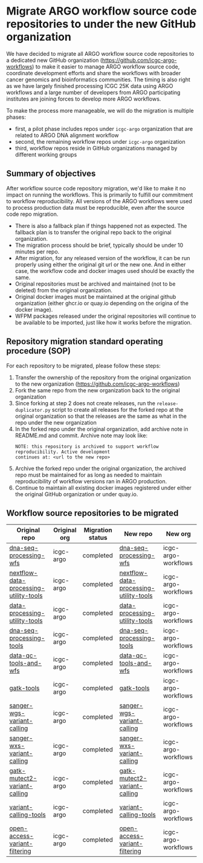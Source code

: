 # Migrate ARGO workflow source code repositories to under the new GitHub organization

We have decided to migrate all ARGO workflow source code repositories to a dedicated new
GitHub organization (https://github.com/icgc-argo-workflows) to make it easier to manage
ARGO workflow source code, coordinate development efforts and share the workflows with
broader cancer genomics and bioinformatics communities. The timing is also right as we have
largely finished processing ICGC 25K data using ARGO workflows and a large number of
developers from ARGO participating institutes are joining forces to develop more ARGO workflows.

To make the process more manageable, we will do the migration is multiple phases:
* first, a pilot phase includes repos under `icgc-argo` organization that are related to ARGO DNA alignment workflow
* second, the remaining workflow repos under `icgc-argo` organization
* third, workflow repos reside in GitHub organizations managed by different working groups


## Summary of objectives

After workflow source code repository migration, we'd like to make it no impact on running the workflows. This
is primarily to fulfill our commitment to workflow reproducibility. All versions of the ARGO workflows were used
to process production data must be reproducible, even after the source code repo migration.

* There is also a fallback plan if things happened not as expected. The fallback plan is to transfer the
  original repo back to the original organization.
* The migration process should be brief, typically should be under 10 minutes per repo.
* After migration, for any released version of the workflow, it can be run properly using either the original
  git url or the new one. And in either case, the workflow code and docker images used should be exactly the same.
* Original repositories must be archived and maintained (not to be deleted) from the original organization.
* Original docker images must be maintained at the original github organization (either ghcr.io or quay.io
  depending on the origina of the docker image).
* WFPM packages released under the original repositories will continue to be available to be imported, just like
  how it works before the migration.


## Repository migration standard operating procedure (SOP)

For each repository to be migrated, please follow these steps:
1. Transfer the ownership of the repository from the original organization to the new organization (https://github.com/icgc-argo-workflows)
2. Fork the same repo from the new organization back to the original organization
3. Since forking at step 2 does not create releases, run the `release-duplicator.py` script to create all releases for
   the forked repo at the original organization so that the releases are the same as what in the repo under the new organization
4. In the forked repo under the original organization, add archive note in README.md and commit. Archive note may look like:
   ```
   NOTE: this repository is archived to support workflow reproducibility. Active development
   continues at: <url to the new repo>
   ```
5. Archive the forked repo under the original organization, the archived repo must be maintained for as long as
   needed to maintain reproducibility of workflow versions ran in ARGO production.
6. Continue to maintain all existing docker images registered under either the original GitHub organization or under quay.io.


## Workflow source repositories to be migrated

| Original repo                         |   Original org        | Migration status |  New repo | New org |
|---------------------------------------|-----------------------|------------------|-----------|----------|
| [dna-seq-processing-wfs](https://github.com/icgc-argo/dna-seq-processing-wfs)  | icgc-argo  | completed | [dna-seq-processing-wfs](https://github.com/icgc-argo-workflows/dna-seq-processing-wfs)  | icgc-argo-workflows |
| [nextflow-data-processing-utility-tools](https://github.com/icgc-argo/nextflow-data-processing-utility-tools) | icgc-argo | completed | [nextflow-data-processing-utility-tools](https://github.com/icgc-argo-workflows/nextflow-data-processing-utility-tools) | icgc-argo-workflows  |
| [data-processing-utility-tools](https://github.com/icgc-argo/data-processing-utility-tools)  |  icgc-argo  | completed |  [data-processing-utility-tools](https://github.com/icgc-argo-workflows/data-processing-utility-tools)   | icgc-argo-workflows  |
| [dna-seq-processing-tools](https://github.com/icgc-argo/dna-seq-processing-tools)  | icgc-argo  | completed |  [dna-seq-processing-tools](https://github.com/icgc-argo-workflows/dna-seq-processing-tools)  | icgc-argo-workflows |
| [data-qc-tools-and-wfs](https://github.com/icgc-argo/data-qc-tools-and-wfs)  | icgc-argo  | completed | [data-qc-tools-and-wfs](https://github.com/icgc-argo-workflows/data-qc-tools-and-wfs)  | icgc-argo-workflows |
| [gatk-tools](https://github.com/icgc-argo/gatk-tools)                        | icgc-argo  | completed | [gatk-tools](https://github.com/icgc-argo-workflows/gatk-tools)  | icgc-argo-workflows |
| [sanger-wgs-variant-calling](https://github.com/icgc-argo/sanger-wgs-variant-calling)                        | icgc-argo  | completed | [sanger-wgs-variant-calling](https://github.com/icgc-argo-workflows/sanger-wgs-variant-calling)   | icgc-argo-workflows |
| [sanger-wxs-variant-calling](https://github.com/icgc-argo/sanger-wxs-variant-calling)                        | icgc-argo  | completed | [sanger-wxs-variant-calling](https://github.com/icgc-argo-workflows/sanger-wxs-variant-calling)  | icgc-argo-workflows |
| [gatk-mutect2-variant-calling](https://github.com/icgc-argo/gatk-mutect2-variant-calling)                        | icgc-argo  | completed | [gatk-mutect2-variant-calling](https://github.com/icgc-argo-workflows/gatk-mutect2-variant-calling)  | icgc-argo-workflows |
| [variant-calling-tools](https://github.com/icgc-argo/variant-calling-tools)                        | icgc-argo  | completed | [variant-calling-tools](https://github.com/icgc-argo-workflows/variant-calling-tools)  | icgc-argo-workflows |
| [open-access-variant-filtering](https://github.com/icgc-argo/open-access-variant-filtering)                        | icgc-argo  | completed | [open-access-variant-filtering](https://github.com/icgc-argo-workflows/open-access-variant-filtering)  | icgc-argo-workflows |

